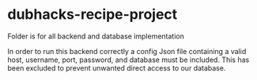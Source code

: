 # dubhacks-recipe-project
Folder is for all backend and database implementation

In order to run this backend correctly a config Json file containing a valid host, username, port, password, and database must be included. This has been excluded to prevent unwanted direct access to our database.
